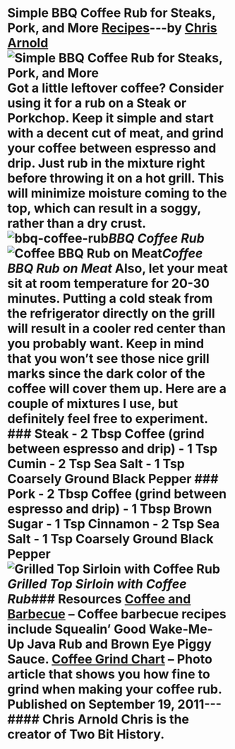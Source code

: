 # Simple BBQ Coffee Rub for Steaks, Pork, and More [Recipes](https://ineedcoffee.com/section/coffee-recipes/)---by [Chris Arnold](https://ineedcoffee.com/by/chris-arnold/)![Simple BBQ Coffee Rub for Steaks, Pork, and More](https://ineedcoffee.com/images/posts/simple-bbq-coffee-rub-for-steaks-pork-and-more/simple-bbq-rub.jpg) Got a little leftover coffee? Consider using it for a rub on a Steak or Porkchop. Keep it simple and start with a decent cut of meat, and grind your coffee between espresso and drip. Just rub in the mixture right before throwing it on a hot grill. This will minimize moisture coming to the top, which can result in a soggy, rather than a dry crust.![bbq-coffee-rub](https://ineedcoffee.com/assets/bbq-coffee-rub1.B7gkduaL_Z2uAxf1.webp)_BBQ Coffee Rub_![Coffee BBQ Rub on Meat](https://ineedcoffee.com/assets/bbq-rub-on-meat.DUabcatZ_Z1TNJ2.webp)_Coffee BBQ Rub on Meat_ Also, let your meat sit at room temperature for 20-30 minutes. Putting a cold steak from the refrigerator directly on the grill will result in a cooler red center than you probably want. Keep in mind that you won’t see those nice grill marks since the dark color of the coffee will cover them up. Here are a couple of mixtures I use, but definitely feel free to experiment. ### Steak - 2 Tbsp Coffee (grind between espresso and drip) - 1 Tsp Cumin - 2 Tsp Sea Salt - 1 Tsp Coarsely Ground Black Pepper ### Pork - 2 Tbsp Coffee (grind between espresso and drip) - 1 Tbsp Brown Sugar - 1 Tsp Cinnamon - 2 Tsp Sea Salt - 1 Tsp Coarsely Ground Black Pepper![Grilled Top Sirloin with Coffee Rub](https://ineedcoffee.com/assets/steak-cooked-with-coffee-rub.BLp6c9m-_lhCyX.webp)_Grilled Top Sirloin with Coffee Rub_### Resources [Coffee and Barbecue](https://ineedcoffee.com/coffee-and-barbecue/) – Coffee barbecue recipes include Squealin’ Good Wake-Me-Up Java Rub and Brown Eye Piggy Sauce. [Coffee Grind Chart](https://ineedcoffee.com/coffee-grind-chart/) – Photo article that shows you how fine to grind when making your coffee rub. Published on September 19, 2011--- #### Chris Arnold Chris is the creator of Two Bit History.